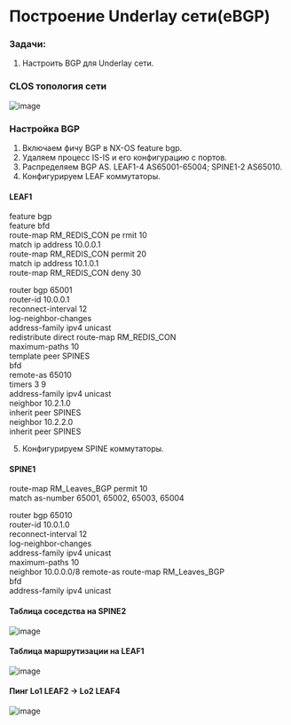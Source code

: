 # Построение Underlay сети(eBGP)

### Задачи:
1. Настроить BGP для Underlay сети.

### CLOS топология сети

![image](https://github.com/user-attachments/assets/527fdec8-41f8-44a2-b93a-4a6c6481522d)


### Настройка BGP

1. Включаем фичу BGP в NX-OS feature bgp.
2. Удаляем процесс IS-IS и его конфигурацию с портов.
3. Распределяем BGP AS.
  LEAF1-4 AS65001-65004; SPINE1-2 AS65010.  
4. Конфигурируем LEAF коммутаторы.

#### LEAF1
feature bgp  
feature bfd  
route-map RM_REDIS_CON pe  rmit 10  
  match ip address 10.0.0.1  
route-map RM_REDIS_CON permit 20  
  match ip address 10.1.0.1  
route-map RM_REDIS_CON deny 30  
  
router bgp 65001  
  router-id 10.0.0.1  
  reconnect-interval 12  
  log-neighbor-changes  
  address-family ipv4 unicast  
    redistribute direct route-map RM_REDIS_CON  
    maximum-paths 10  
  template peer SPINES  
    bfd  
    remote-as 65010  
    timers 3 9  
    address-family ipv4 unicast  
  neighbor 10.2.1.0  
    inherit peer SPINES  
  neighbor 10.2.2.0  
    inherit peer SPINES  
  
5. Конфигурируем SPINE коммутаторы.  

#### SPINE1  
route-map RM_Leaves_BGP permit 10  
  match as-number 65001, 65002, 65003, 65004  
      
router bgp 65010  
  router-id 10.0.1.0  
  reconnect-interval 12  
  log-neighbor-changes  
  address-family ipv4 unicast  
    maximum-paths 10  
  neighbor 10.0.0.0/8 remote-as route-map RM_Leaves_BGP  
    bfd  
    address-family ipv4 unicast  


#### Таблица соседства на SPINE2

![image](https://github.com/user-attachments/assets/0ee5036f-084d-47e8-a28d-f3a9f5de6023)


#### Таблица маршрутизации на LEAF1

![image](https://github.com/user-attachments/assets/7e72118e-4650-4556-ac5f-a9551ac2f6a3)


#### Пинг Lo1 LEAF2 -> Lo2 LEAF4

![image](https://github.com/user-attachments/assets/6e75f85b-faa6-4dc0-a5b8-57aca543c730)

